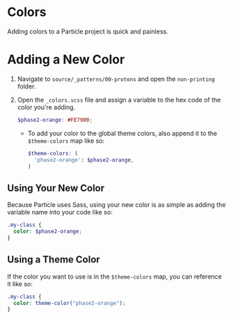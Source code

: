 # Colors

Adding colors to a Particle project is quick and painless.

# Adding a New Color

1. Navigate to `source/_patterns/00-protons` and open the `non-printing` folder.

1. Open the `_colors.scss` file and assign a variable to the hex code of the color you're adding.

   ```scss
   $phase2-orange: #FE7900;
   ```

   * To add your color to the global theme colors, also append it to the `$theme-colors` map like so:

     ```scss
     $theme-colors: (
       'phase2-orange': $phase2-orange,
     )

## Using Your New Color

Because Particle uses Sass, using your new color is as simple as adding the variable name into your code like so:

```scss
.my-class {
  color: $phase2-orange;
}
```

## Using a Theme Color

If the color you want to use is in the `$theme-colors` map, you can reference it like so:

```scss
.my-class {
  color: theme-color("phase2-orange");
}
```